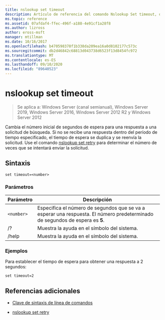 ```yaml
---
title: nslookup set timeout
description: Artículo de referencia del comando Nslookup Set timeout, que cambia el número inicial de segundos de espera para una respuesta a una solicitud de búsqueda.
ms.topic: reference
ms.assetid: 07afdaf4-ffec-496f-a188-4e91cf1a28f8
ms.author: lizross
author: eross-msft
manager: mtillman
ms.date: 10/16/2017
ms.openlocfilehash: b470598378f1b338da209ea16a0d8102177c573c
ms.sourcegitcommit: db2d46842c68813d043738d6523f13d8454fc972
ms.translationtype: MT
ms.contentlocale: es-ES
ms.lasthandoff: 09/10/2020
ms.locfileid: "89640523"
---
```

# <a name="nslookup-set-timeout"></a>nslookup set timeout

> Se aplica a: Windows Server (canal semianual), Windows Server 2019, Windows Server 2016, Windows Server 2012 R2 y Windows Server 2012

Cambia el número inicial de segundos de espera para una respuesta a una solicitud de búsqueda. Si no se recibe una respuesta dentro del período de tiempo especificado, el tiempo de espera se duplica y se reenvía la solicitud. Use el comando [nslookup set retry](nslookup-set-retry.md) para determinar el número de veces que se intentará enviar la solicitud.

## <a name="syntax"></a>Sintaxis

```
set timeout=<number>
```

### <a name="parameters"></a>Parámetros

| Parámetro | Descripción |
| ---------- | ---------- |
| `<number>` | Especifica el número de segundos que se va a esperar una respuesta. El número predeterminado de segundos de espera es **5**. |
| /? | Muestra la ayuda en el símbolo del sistema. |
| /help | Muestra la ayuda en el símbolo del sistema. |

### <a name="examples"></a>Ejemplos

Para establecer el tiempo de espera para obtener una respuesta a 2 segundos:

```
set timeout=2
```

## <a name="additional-references"></a>Referencias adicionales

- [Clave de sintaxis de línea de comandos](command-line-syntax-key.md)

- [nslookup set retry](nslookup-set-retry.md)
